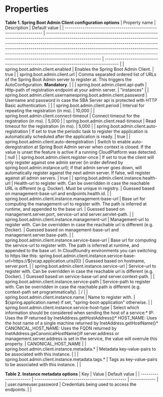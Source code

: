 # Properties

__Table 1\. Spring Boot Admin Client configuration options__
| Property name                                                      | Description                                                                                                                                                                                                                                                                                                                                                                                                                        | Default value                                                                         |
| ------------------------------------------------------------------ | ---------------------------------------------------------------------------------------------------------------------------------------------------------------------------------------------------------------------------------------------------------------------------------------------------------------------------------------------------------------------------------------------------------------------------------- | ------------------------------------------------------------------------------------- |
| spring.boot.admin.client.enabled                                   | Enables the Spring Boot Admin Client.                                                                                                                                                                                                                                                                                                                                                                                              | true                                                                                  |
| spring.boot.admin.client.url                                       | Comma separated ordered list of URLs of the Spring Boot Admin server to register at. This triggers the AutoConfiguration. **Mandatory**.                                                                                                                                                                                                                                                                                           |                                                                                       |
| spring.boot.admin.client.api-path                                  | Http-path of registration endpoint at your admin server.                                                                                                                                                                                                                                                                                                                                                                           | "instances"                                                                           |
| spring.boot.admin.client.usernamespring.boot.admin.client.password | Username and password in case the SBA Server api is protected with HTTP Basic authentication.                                                                                                                                                                                                                                                                                                                                      |                                                                                       |
| spring.boot.admin.client.period                                    | Interval for repeating the registration (in ms).                                                                                                                                                                                                                                                                                                                                                                                   | 10,000                                                                                |
| spring.boot.admin.client.connect-timeout                           | Connect timeout for the registration (in ms).                                                                                                                                                                                                                                                                                                                                                                                      | 5,000                                                                                 |
| spring.boot.admin.client.read-timeout                              | Read timeout for the registration (in ms).                                                                                                                                                                                                                                                                                                                                                                                         | 5,000                                                                                 |
| spring.boot.admin.client.auto-registration                         | If set to true the periodic task to register the application is automatically scheduled after the application is ready.                                                                                                                                                                                                                                                                                                            | true                                                                                  |
| spring.boot.admin.client.auto-deregistration                       | Switch to enable auto-deregistration at Spring Boot Admin server when context is closed. If the value is unset the feature is active if a running CloudPlatform was detected.                                                                                                                                                                                                                                                      | null                                                                                  |
| spring.boot.admin.client.register-once                             | If set to true the client will only register against one admin server (in order defined by spring.boot.admin.instance.url); if that admin server goes down, will automatically register against the next admin server. If false, will register against all admin servers.                                                                                                                                                          | true                                                                                  |
| spring.boot.admin.client.instance.health-url                       | Health-url to register with. Can be overridden in case the reachable URL is different (e.g. Docker). Must be unique in registry.                                                                                                                                                                                                                                                                                                   | Guessed based on management-base-url and endpoints.health.id.                         |
| spring.boot.admin.client.instance.management-base-url              | Base url for computing the management-url to register with. The path is inferred at runtime, and appended to the base url.                                                                                                                                                                                                                                                                                                         | Guessed based on management.server.port, service-url and server.servlet-path.         |
| spring.boot.admin.client.instance.management-url                   | Management-url to register with. Can be overridden in case the reachable url is different (e.g. Docker).                                                                                                                                                                                                                                                                                                                           | Guessed based on management-base-url and management.server.base-path.                 |
| spring.boot.admin.client.instance.service-base-url                 | Base url for computing the service-url to register with. The path is inferred at runtime, and appended to the base url. In Cloudfoundry environments you can switching to https like this: spring.boot.admin.client.instance.service-base-url=https://&#36;&#123;vcap.application.uris[0]&#125;                                                                                                                                    | Guessed based on hostname, server.port.                                               |
| spring.boot.admin.client.instance.service-url                      | Service-url to register with. Can be overridden in case the reachable url is different (e.g. Docker).                                                                                                                                                                                                                                                                                                                              | Guessed based on service-base-url and server.context-path.                            |
| spring.boot.admin.client.instance.service-path                     | Service-path to register with. Can be overridden in case the reachable path is different (e.g. context-path set programmatically).                                                                                                                                                                                                                                                                                                 | /                                                                                     |
| spring.boot.admin.client.instance.name                             | Name to register with.                                                                                                                                                                                                                                                                                                                                                                                                             | &#36;&#123;spring.application.name&#125; if set, "spring-boot-application" otherwise. |
| spring.boot.admin.client.instance.service-host-type                | Select which information should be considered when sending the host of a service:* IP: Uses the IP returned by InetAddress.getHostAddress()* HOST_NAME: Uses the host name of a single machine returned by InetAddress.getHostName()* CANONICAL_HOST_NAME: Uses the FQDN returned by InetAddress.geCanonicalHostName()If server.address or management.server.address is set in the service, the value will overrule this property. | CANONICAL_HOST_NAME                                                                   |
| spring.boot.admin.client.instance.metadata.*                       | Metadata key-value-pairs to be associated with this instance.                                                                                                                                                                                                                                                                                                                                                                      |                                                                                       |
| spring.boot.admin.client.instance.metadata.tags.*                  | Tags as key-value-pairs to be associated with this instance.                                                                                                                                                                                                                                                                                                                                                                       |                                                                                       |

__Table 2\. Instance metadata options__
| Key                    | Value                                           | Default value |
| ---------------------- | ----------------------------------------------- | ------------- |
| user.nameuser.password | Credentials being used to access the endpoints. |               |
